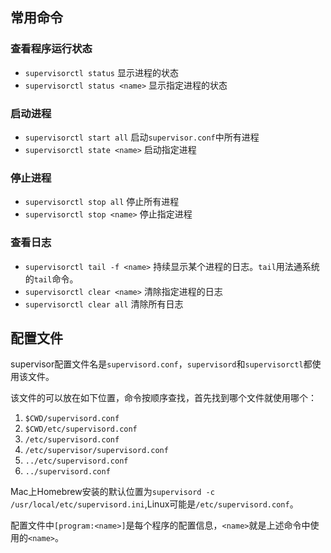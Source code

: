 ## 常用命令

### 查看程序运行状态

* `supervisorctl status` 显示进程的状态
* `supervisorctl status <name>` 显示指定进程的状态

### 启动进程

* `supervisorctl start all` 启动`supervisor.conf`中所有进程
* `supervisorctl state <name>` 启动指定进程

### 停止进程

* `supervisorctl stop all` 停止所有进程
* `supervisorctl stop <name>` 停止指定进程

### 查看日志

* `supervisorctl tail -f <name>` 持续显示某个进程的日志。`tail`用法通系统的`tail`命令。
* `supervisorctl clear <name>` 清除指定进程的日志
* `supervisorctl clear all` 清除所有日志

## 配置文件

supervisor配置文件名是`supervisord.conf`，`supervisord`和`supervisorctl`都使用该文件。

该文件的可以放在如下位置，命令按顺序查找，首先找到哪个文件就使用哪个：

1. `$CWD/supervisord.conf`
2. `$CWD/etc/supervisord.conf`
3. `/etc/supervisord.conf`
4. `/etc/supervisor/supervisord.conf`
5. `../etc/supervisord.conf`
6. `../supervisord.conf`

Mac上Homebrew安装的默认位置为`supervisord -c /usr/local/etc/supervisord.ini`,Linux可能是`/etc/supervisord.conf`。

配置文件中`[program:<name>]`是每个程序的配置信息，`<name>`就是上述命令中使用的`<name>`。